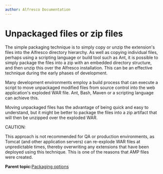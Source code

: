 ```yaml
---
author: Alfresco Documentation
---
```


# Unpackaged files or zip files

The simple packaging technique is to simply copy or unzip the extension's files into the Alfresco directory hierarchy. As well as copying individual files, perhaps using a scripting language or build tool such as Ant, it is possible to simply package the files into a zip with an embedded directory structure, and then unzip this over the Alfresco installation. This can be an effective technique during the early phases of development.

Many development environments employ a build process that can execute a script to move unpackaged modified files from source control into the web application's exploded WAR file. Ant, Bash, Maven or a scripting language can achieve this.

Moving unpackaged files has the advantage of being quick and easy to understand, but it might be better to package the files into a zip artifact that will then be unzipped over the exploded WAR.

CAUTION:

This approach is not recommended for QA or production environments, as Tomcat \(and other application servers\) can re-explode WAR files at unpredictable times, thereby overwriting any extensions that have been deployed using this technique. This is one of the reasons that AMP files were created.

**Parent topic:**[Packaging options](../concepts/dev-extensions-packaging-techniques.md)

